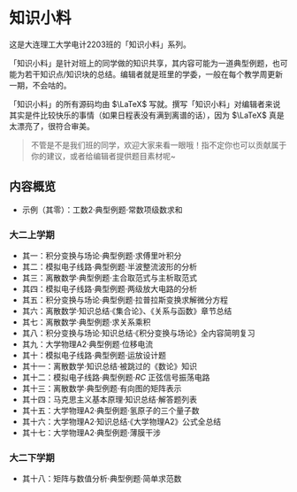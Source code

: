 # 知识小料
这是大连理工大学电计2203班的「知识小料」系列。

「知识小料」是针对班上的同学做的知识共享，其内容可能为一道典型例题，也可能为若干知识点/知识块的总结。编辑者就是班里的学委，一般在每个教学周更新一期，不会咕的。

「知识小料」的所有源码均由 $\LaTeX$ 写就。撰写「知识小料」对编辑者来说其实是件比较快乐的事情（如果日程表没有满到离谱的话），因为 $\LaTeX$ 真是太漂亮了，很符合审美。

> 不管是不是我们班的同学，欢迎大家来看一眼哦！指不定你也可以贡献属于你的建议，或者给编辑者提供题目素材呢~

## 内容概览
- 示例（其零）：工数2·典型例题·常数项级数求和

### 大二上学期
- 其一：积分变换与场论·典型例题·求傅里叶积分
- 其二：模拟电子线路·典型例题·半波整流波形的分析
- 其三：离散数学·典型例题·主合取范式与主析取范式
- 其四：模拟电子线路·典型例题·两级放大电路的分析
- 其五：积分变换与场论·典型例题·拉普拉斯变换求解微分方程
- 其六：离散数学·知识总结·《集合论》、《关系与函数》章节总结
- 其七：离散数学·典型例题·求关系乘积
- 其八：积分变换与场论·知识总结·《积分变换与场论》全内容简明复习
- 其九：大学物理A2·典型例题·位移电流
- 其十：模拟电子线路·典型例题·运放设计题
- 其十一：离散数学·知识总结·被跳过的《数论》知识
- 其十二：模拟电子线路·典型例题·$RC$ 正弦信号振荡电路
- 其十三：离散数学·典型例题·有向图的矩阵表示
- 其十四：马克思主义基本原理·知识总结·解答题列表
- 其十五：大学物理A2·典型例题·氢原子的三个量子数
- 其十六：大学物理A2·知识总结·《大学物理A2》公式全总结
- 其十七：大学物理A2·典型例题·薄膜干涉

### 大二下学期
- 其十八：矩阵与数值分析·典型例题·简单求范数

